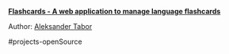 [**Flashcards - A web application to manage language flashcards**](https://github.com/aleksandertabor/flashcards "Flashcards - A web application to manage language flashcards")

Author: [Aleksander Tabor](People/Aleksander%20Tabor.md)

#projects-openSource